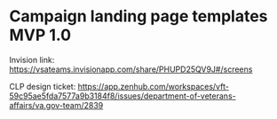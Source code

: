 
# Campaign landing page templates MVP 1.0


Invision link: https://vsateams.invisionapp.com/share/PHUPD25QV9J#/screens

CLP design ticket: https://app.zenhub.com/workspaces/vft-59c95ae5fda7577a9b3184f8/issues/department-of-veterans-affairs/va.gov-team/2839
